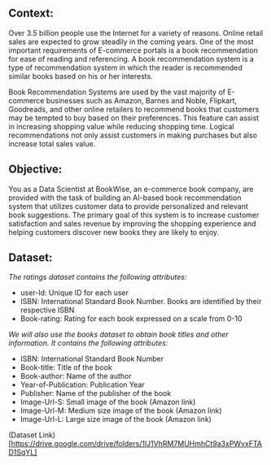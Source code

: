 
## Context:
Over 3.5 billion people use the Internet for a variety of reasons. Online retail sales are expected to grow steadily in the coming years. One of the most important requirements of E-commerce portals is a book recommendation for ease of reading and referencing. A book recommendation system is a type of recommendation system in which the reader is recommended similar books based on his or her interests.

Book Recommendation Systems are used by the vast majority of E-commerce businesses such as Amazon, Barnes and Noble, Flipkart, Goodreads, and other online retailers to recommend books that customers may be tempted to buy based on their preferences. This feature can assist in increasing shopping value while reducing shopping time. Logical recommendations not only assist customers in making purchases but also increase total sales value.

 

## Objective:
You as a Data Scientist at BookWise, an e-commerce book company, are provided with the task of building an AI-based book recommendation system that utilizes customer data to provide personalized and relevant book suggestions. The primary goal of this system is to increase customer satisfaction and sales revenue by improving the shopping experience and helping customers discover new books they are likely to enjoy.

 

## Dataset:

_The ratings dataset contains the following attributes:_

- user-Id: Unique ID for each user
- ISBN: International Standard Book Number. Books are identified by their respective ISBN
- Book-rating: Rating for each book expressed on a scale from 0-10

_We will also use the books dataset to obtain book titles and other information. It contains the following attributes:_

- ISBN: International Standard Book Number
- Book-title: Title of the book
- Book-author: Name of the author
- Year-of-Publication: Publication Year
- Publisher: Name of the publisher of the book
- Image-Url-S: Small image of the book (Amazon link)
- Image-Url-M: Medium size image of the book (Amazon link)
- Image-Url-L: Large size image of the book (Amazon link)


(Dataset Link)[https://drive.google.com/drive/folders/1lJ1VhRM7MUHmhCt9a3xPWvxFTAD1SqYL]
